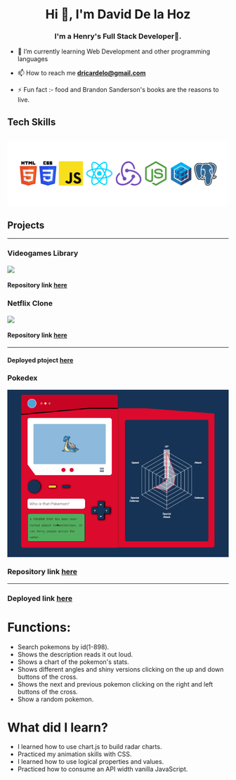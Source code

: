 <h1 align="center">Hi 👋, I'm David De la Hoz</h1>
<h3 align="center">I'm a Henry's Full Stack Developer🌟.</h3>

- 🌱 I’m currently learning Web Development and other programming languages

- 📫 How to reach me **dricardelo@gmail.com**

- ⚡ Fun fact :- food and Brandon Sanderson's books are the reasons to live.

## Tech Skills

## <img align="center" src="./assets/Technologies.png"/>

## Projects

---

### Videogames Library

<img align="center" src="./assets/Mi video.gif">

#### Repository link [here](https://github.com/Daviddlh1/Videogames-library-app)

### Netflix Clone

<img align="center" src="./assets/Netflix-clone.gif">

#### Repository link [here](https://github.com/Daviddlh1/Netflix-clone)

---

#### Deployed ptoject [here](https://netflix-clone-19504.web.app/)

### Pokedex

<img align="center" src="./assets/Pokedex.PNG"/>

### Repository link [here](https://github.com/Daviddlh1/Pokedex)

---

### Deployed link [here](https://daviddlh1.github.io/Pokedex/)

# Functions:

- Search pokemons by id(1-898).
- Shows the description reads it out loud.
- Shows a chart of the pokemon's stats.
- Shows different angles and shiny versions clicking on the up and down buttons of the cross.
- Shows the next and previous pokemon clicking on the right and left buttons of the cross.
- Show a random pokemon.

# What did I learn?

- I learned how to use chart.js to build radar charts.
- Practiced my animation skills with CSS.
- I learned how to use logical properties and values.
- Practiced how to consume an API width vanilla JavaScript.
